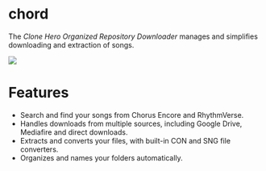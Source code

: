 # chord
The *Clone Hero Organized Repository Downloader* manages and simplifies downloading and extraction of songs.

![](https://i.imgur.com/IqUe1wG.png)

# Features
- Search and find your songs from Chorus Encore and RhythmVerse.
- Handles downloads from multiple sources, including Google Drive, Mediafire and direct downloads.
- Extracts and converts your files, with built-in CON and SNG file converters.
- Organizes and names your folders automatically.

